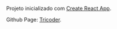 Projeto inicializado com [Create React App](https://github.com/facebook/create-react-app).

Github Page: [Tricoder](https://vh-machado.github.io/Tricoder).
